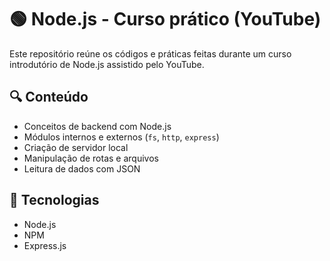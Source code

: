 # 🟢 Node.js - Curso prático (YouTube)

Este repositório reúne os códigos e práticas feitas durante um curso introdutório de Node.js assistido pelo YouTube.

## 🔍 Conteúdo

- Conceitos de backend com Node.js
- Módulos internos e externos (`fs`, `http`, `express`)
- Criação de servidor local
- Manipulação de rotas e arquivos
- Leitura de dados com JSON

## 🧰 Tecnologias

- Node.js
- NPM
- Express.js
